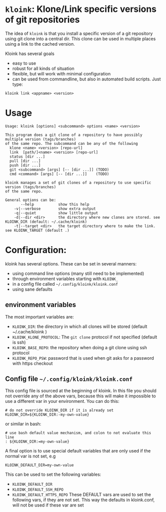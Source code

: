 # `kloink`: Klone/Link specific versions of git repositories
The idea of `kloink` is that you install a specific version of a git repository
using git clone into a central dir.
This clone can be used in multiple places using a link to the cached version.

Kloink has several goals
- easy to use
- robust for all kinds of situation
- flexible, but will work with minimal configuration
- can be used from commandline, but also in automated build scripts.
Just type:
```
kloink link <appname> <version>
```

# Usage
```
Usage: kloink [options] <subcommand> options <name> <version>

This program does a git clone of a repository to have possibly multiple version (tags/branches)
of the same repo. The subcommand can be any of the following
  klone <name> <version> [repo-url]
  link  [path/]<name> <version> [repo-url]
  status [dir ...]
  pull [dir ...]
  push [dir ...]
  git <subcommand> [args] [-- [dir ...]] (TODO)
  cmd <command> [args] [-- [dir ...]]    (TODO)

kloink manages a set of git clones of a repository to use specific version (tags/branches)
of the same repo.

General options can be:
       --help           show this help
    -v|--verbose        show extra output
    -q|--quiet          show little output
    -d|--dir <dir>      the directory where new clones are stored. see KLOINK_DIR (default: ~/.cache/kloink)
    -t|--target <dir>   the target directory where to make the link. see KLOINK_TARGET (default .)
```

# Configuration:
kloink has several options.
These can be set in several manners:
- using command line options (many still need to be implemented)
- through environment variables starting with `KLOINK_`
- in a config file called `~/.config/kloink/kloink.conf`
- using sane defaults

## environment variables
The most important variables are:
- `KLOINK_DIR`: the directory in which all clones will be stored (default ~/.cache/kloink )
- `KLOINK_KLONE_PROTOCOL`: The `git clone` protocol if not specified (default is ssh)
- `KLOINK_BASE_REPO`: the repository when doing a git clone using ssh protocol
- `KLOINK_REPO_PSW`: password that is used when git asks for a password with https checkout

## Config file `~/.config/kloink/kloink.conf`
This config file is sourced at the beginning of kloink.
In this file you should not override any of the above vars,
because this will make it impossible to use a different var in your environment.
You can do this:
```
# do not override KLOINK_DIR if it is already set
KLOINK_DIR=${KLOINK_DIR:-my-own-value}
```
or similar in bash:
```
# use bash default value mechanism, and colon to not evaluate this line
: ${KLOINK_DIR:=my-own-value}
```

A final option is to use special default variables that are only used if the
normal var is not set, e.g
```
KLOINK_DEFAULT_DIR=my-own-value
```

This can be used to set the following variables:
- `KLOINK_DEFAULT_DIR`
- `KLOINK_DEFAULT_SSH_REPO`
- `KLOINK_DEFAULT_HTTPS_REPO`
These DEFAULT vars are used to set the following vars, if they are not set.
This way the defaults in kloink.conf, will not be used if these var are set
